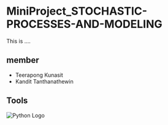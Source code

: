 # MiniProject_STOCHASTIC-PROCESSES-AND-MODELING
This is ....

## member 
-  Teerapong Kunasit
- Kandit Tanthanathewin

## Tools 
![Python Logo](https://www.python.org/static/community_logos/python-logo.png)
